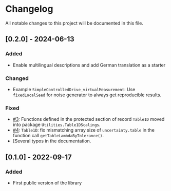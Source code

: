 # Changelog

All notable changes to this project will be documented in this file.

## [0.2.0] - 2024-06-13

### Added

- Enable multilingual descriptions and add German translation as a starter

### Changed

- Example `SimpleControlledDrive_virtualMeasurement`: Use `fixedLocalSeed` for noise generator to always get reproducible results.

### Fixed

- [#3](https://github.com/DLR-SR/Credibility/issues/3): Functions defined in the protected section of record `Table1D` moved into package `Utilities.Table1DScalings`.
- [#4](https://github.com/DLR-SR/Credibility/issues/4): `Table1D`: fix mismatching array size of `uncertainty.table` in the function call `getTableLambdaByTolerance()`.
- [Several typos in the documentation.

## [0.1.0]  - 2022-09-17

### Added

- First public version of the library

